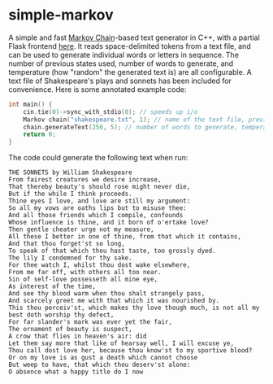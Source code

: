 # simple-markov
A simple and fast [Markov Chain](https://en.wikipedia.org/wiki/Markov_chain)-based text generator in C++, with a partial Flask frontend [here](https://github.com/slightlyskepticalpotat/chenanthony-markov). It reads space-delimited tokens from a text file, and can be used to generate individual words or letters in sequence. The number of previous states used, number of words to generate, and temperature (how "random" the generated text is) are all configurable. A text file of Shakespeare's plays and sonnets has been included for convenience. Here is some annotated example code:
```cpp
int main() {
    cin.tie(0)->sync_with_stdio(0); // speeds up i/o
    Markov chain("shakespeare.txt", 1); // name of the text file, previous states used
    chain.generateText(256, 5); // number of words to generate, temperature from 0-100
    return 0;
}
```

The code could generate the following text when run:
```
THE SONNETS by William Shakespeare
From fairest creatures we desire increase,
That thereby beauty's should rose might never die,
But if the while I think proceeds.
Thine eyes I love, and love are still my argument:
So all my vows are oaths lips but to misuse thee:
And all those friends which I compile, confounds
Whose influence is thine, and it born of o'ertake love?
Then gentle cheater urge not my measure,
All these I better in one of thine, from that which it contains,
And that thou forget'st so long,
To speak of that which thou hast taste, too grossly dyed.
The lily I condemned for thy sake.
For thee watch I, whilst thou dost wake elsewhere,
From me far off, with others all too near.
Sin of self-love possesseth all mine eye,
As interest of the time,
And see thy blood warm when thou shalt strangely pass,
And scarcely greet me with that which it was nourished by.
This thou perceiv'st, which makes thy love though much, is not all my best doth worship thy defect,
For far slander's mark was ever yet the fair,
The ornament of beauty is suspect,
A crow that flies in heaven's air: did
Let them say more that like of hearsay well, I will excuse ye,
Thou call dost love her, because thou know'st to my sportive blood?
Or on my love is as gust a death which cannot choose
But weep to have, that which thou deserv'st alone:
O absence what a happy title do I now
```
